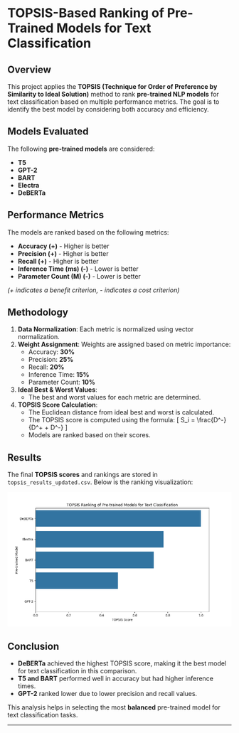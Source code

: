 # TOPSIS-Based Ranking of Pre-Trained Models for Text Classification

## Overview
This project applies the **TOPSIS (Technique for Order of Preference by Similarity to Ideal Solution)** method to rank **pre-trained NLP models** for text classification based on multiple performance metrics. The goal is to identify the best model by considering both accuracy and efficiency.

## Models Evaluated
The following **pre-trained models** are considered:
- **T5**
- **GPT-2**
- **BART**
- **Electra**
- **DeBERTa**

## Performance Metrics
The models are ranked based on the following metrics:
- **Accuracy (+)** - Higher is better
- **Precision (+)** - Higher is better
- **Recall (+)** - Higher is better
- **Inference Time (ms) (-)** - Lower is better
- **Parameter Count (M) (-)** - Lower is better

*(+ indicates a benefit criterion, - indicates a cost criterion)*

## Methodology
1. **Data Normalization**: Each metric is normalized using vector normalization.
2. **Weight Assignment**: Weights are assigned based on metric importance:
   - Accuracy: **30%**
   - Precision: **25%**
   - Recall: **20%**
   - Inference Time: **15%**
   - Parameter Count: **10%**
3. **Ideal Best & Worst Values**:
   - The best and worst values for each metric are determined.
4. **TOPSIS Score Calculation**:
   - The Euclidean distance from ideal best and worst is calculated.
   - The TOPSIS score is computed using the formula:
     \[ S_i = \frac{D^-}{D^+ + D^-} \]
   - Models are ranked based on their scores.

## Results
The final **TOPSIS scores** and rankings are stored in `topsis_results_updated.csv`. Below is the ranking visualization:

![TOPSIS Ranking](topsis_ranking.png)

## Conclusion
- **DeBERTa** achieved the highest TOPSIS score, making it the best model for text classification in this comparison.
- **T5 and BART** performed well in accuracy but had higher inference times.
- **GPT-2** ranked lower due to lower precision and recall values.

This analysis helps in selecting the most **balanced** pre-trained model for text classification tasks.

---

